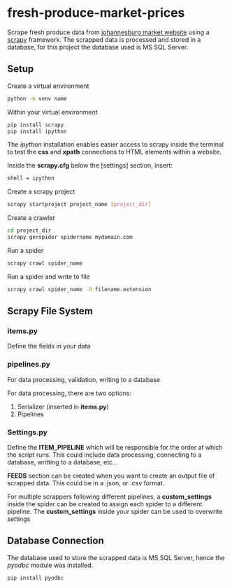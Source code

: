 # fresh-produce-market-prices

Scrape fresh produce data from [johannesburg market website](https://joburgmarket.co.za/jhbmarket/jhb-market/dailyprices.php?) using a [scrapy](https://docs.scrapy.org/en/latest/) framework. The scrapped data is processed and stored in a database, for this project the database used is MS SQL Server.

## Setup

Create a virtual environment

```bash
python -m venv name
```

Within your virtual environment

```bash
pip install scrapy 
pip install ipython
```

The *ipython* installation enables easier access to scrapy inside the terminal to test the **css** and **xpath** connections to HTML elements within a website.

Inside the **scrapy.cfg** below the [settings] section, insert:

```bash
shell = ipython
```

Create a scrapy project

```bash
scrapy startproject project_name [project_dir]
```

Create a crawler

```bash
cd project_dir
scrapy genspider spidername mydomain.com
```

Run a spider

```bash
scrapy crawl spider_name
```

Run a spider and write to file

```bash
scrapy crawl spider_name -O filename.extension
```

## Scrapy File System

### items.py

Define the fields in your data

### pipelines.py

For data processing, validation, writing to a database

For data processing, there are two options:

1. Serializer (inserted in **items.py**)
2. Pipelines

### Settings.py

Define the **ITEM_PIPELINE** which will be responsible for the order at which the script runs. This could include data processing, connecting to a database, writting to a database, etc...

**FEEDS** section can be created when you want to create an output file of scrapped data. This could be in a .json, or .csv format.

For multiple scrappers following different pipelines, a **custom_settings** inside the spider can be created to assign each spider to a different pipeline. The **custom_settings** inside your spider can be used to overwrite settings

## Database Connection

The database used to store the scrapped data is MS SQL Server, hence the *pyodbc* module was installed.

```bash
pip install pyodbc
```
